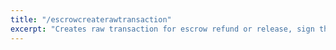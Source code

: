 ```yaml
---
title: "/escrowcreaterawtransaction"
excerpt: "Creates raw transaction for escrow refund or release, sign the output raw transaction and pass it via the rawtx parameter to escrowrelease. Type is 'refund' or 'release'. Third parameter is array of input (txid, vout, amount) pairs to be used to fund escrow payment. User role represents either 'seller', 'buyer' or 'arbiter', represents who signed for the payment of the escrow. 'seller' or 'arbiter' is valid for type 'refund', while 'buyer' or 'arbiter' is valid for type 'release'. You only need to provide this parameter when calling escrowrelease or escrowrefund."
---
```

